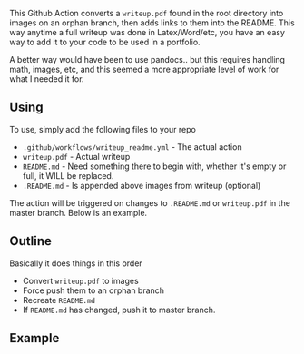 This Github Action converts a `writeup.pdf` found in the root directory into images on an orphan branch, then adds links to them into the README. This way anytime a full writeup was done in Latex/Word/etc, you have an easy way to add it to your code to be used in a portfolio.

A better way would have been to use pandocs.. but this requires handling math, images, etc, and this seemed a more appropriate level of work for what I needed it for.

## Using

To use, simply add the following files to your repo
* `.github/workflows/writeup_readme.yml` - The actual action
* `writeup.pdf` - Actual writeup
* `README.md` - Need something there to begin with, whether it's empty or full, it WILL be replaced.
* `.README.md` - Is appended above images from writeup (optional)

The action will be triggered on changes to `.README.md` or `writeup.pdf` in the master branch. Below is an example.

## Outline

Basically it does things in this order
* Convert `writeup.pdf` to images
* Force push them to an orphan branch
* Recreate `README.md`
* If `README.md` has changed, push it to master branch.

## Example
